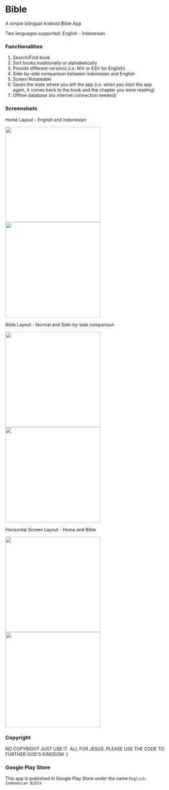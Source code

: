 # Bible
A simple bilingual Android Bible App

Two languages supported: English - Indonesian

### Functionalities
1. Search/Find book
2. Sort books traditionally or alphabetically
3. Provide different versions (i.e. NIV or ESV for English)
4. Side-by-side comparison between Indonesian and English
5. Screen Rotateable
6. Saves the state where you left the app (i.e. when you start the app again, it comes back to the book and the chapter you were reading)
7. Offline database (no internet connection needed)

### Screenshots
Home Layout - English and Indonesian

<img src="https://github.com/obedtandadjaja/Bible/blob/master/screenshots/screenshot1.png" width="300px"/>
<img src="https://github.com/obedtandadjaja/Bible/blob/master/screenshots/screenshot2.png" width="300px"/>

Bible Layout - Normal and Side-by-side comparison

<img src="https://github.com/obedtandadjaja/Bible/blob/master/screenshots/screenshot3.png" width="300px"/>
<img src="https://github.com/obedtandadjaja/Bible/blob/master/screenshots/screenshot4.png" width="300px"/>

Horizontal Screen Layout - Home and Bible

<img src="https://github.com/obedtandadjaja/Bible/blob/master/screenshots/screenshot5.png" width="300px"/>
<img src="https://github.com/obedtandadjaja/Bible/blob/master/screenshots/screenshot6.png" width="300px"/>

### Copyright
NO COPYRIGHT JUST USE IT. ALL FOR JESUS. PLEASE USE THE CODE TO FURTHER GOD'S KINGDOM :)

### Google Play Store
This app is published in Google Play Store under the name ```English-Indonesian Bible```
